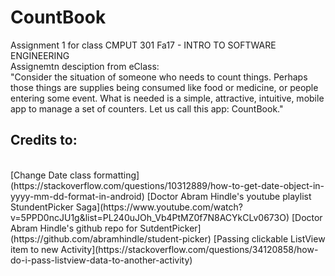 # CountBook
Assignment 1 for class CMPUT 301 Fa17 - INTRO TO SOFTWARE ENGINEERING 
<br>Assignemtn desciption from eClass:
<br>"Consider the situation of someone who needs to count things. Perhaps those things are supplies being consumed like food or medicine, or people entering some event. What is needed is a simple, attractive, intuitive, mobile app to manage a set of counters. Let us call this app: CountBook."
<br>
## Credits to:
<br>
[Change Date class formatting](https://stackoverflow.com/questions/10312889/how-to-get-date-object-in-yyyy-mm-dd-format-in-android)
[Doctor Abram Hindle's youtube playlist StundentPicker Saga](https://www.youtube.com/watch?v=5PPD0ncJU1g&list=PL240uJOh_Vb4PtMZ0f7N8ACYkCLv0673O)
[Doctor Abram Hindle's github repo for SutdentPicker](https://github.com/abramhindle/student-picker)
[Passing clickable ListView item to new Activity](https://stackoverflow.com/questions/34120858/how-do-i-pass-listview-data-to-another-activity)
